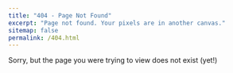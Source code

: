 ```yaml
---
title: "404 - Page Not Found"
excerpt: "Page not found. Your pixels are in another canvas."
sitemap: false
permalink: /404.html
---
```


Sorry, but the page you were trying to view does not exist (yet!)

<script>
  var GOOG_FIXURL_LANG = 'en';
  var GOOG_FIXURL_SITE = '{{ site.url }}'
</script>
<script src="https://linkhelp.clients.google.com/tbproxy/lh/wm/fixurl.js">
</script>
